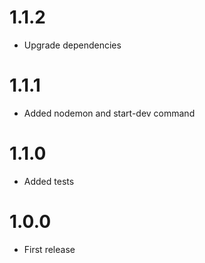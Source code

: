 
1.1.2
===============================
- Upgrade dependencies

1.1.1
===============================
- Added nodemon and start-dev command

1.1.0
===============================
- Added tests

1.0.0
===============================
- First release
